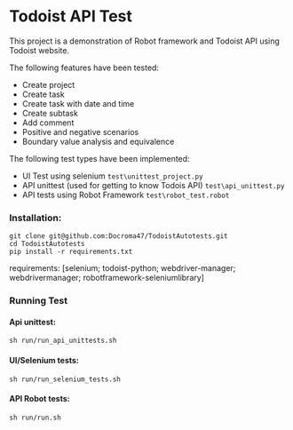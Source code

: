 # Todoist API Test
This project is a demonstration of Robot framework and Todoist API using Todoist website.

The following features have been tested:
* Create project
* Create task
* Create task with date and time
* Create subtask
* Add comment
* Positive and negative scenarios
* Boundary value analysis and equivalence

The following test types have been implemented:
- UI Test using selenium  ```test\unittest_project.py```
- API unittest (used for getting to know Todois API) ```test\api_unittest.py```
- API tests using Robot Framework ```test\robot_test.robot```


### Installation:
```
git clone git@github.com:Docroma47/TodoistAutotests.git
cd TodoistAutotests
pip install -r requirements.txt
``` 

requirements: [selenium; todoist-python; webdriver-manager; webdrivermanager; robotframework-seleniumlibrary]

### Running Test

#### Api unittest: 
``` sh run/run_api_unittests.sh ```
#### UI/Selenium tests: 
``` sh run/run_selenium_tests.sh ```
#### API Robot tests: 
``` sh run/run.sh ```
